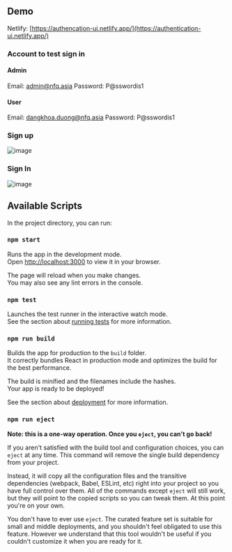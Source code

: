 ## Demo
Netlify: [https://authencation-ui.netlify.app/](https://authentication-ui.netlify.app/)
### Account to test sign in

#### Admin
Email: admin@nfq.asia
Password: P@sswordis1
#### User
Email: dangkhoa.duong@nfq.asia
Password: P@sswordis1

### Sign up

![image](https://user-images.githubusercontent.com/104960618/171363315-5b1b04b3-2e5c-434a-a5b2-fc0bb5417944.png)

### Sign In

![image](https://user-images.githubusercontent.com/104960618/171379415-de0d8bfc-bc11-476a-9601-6429da150b3f.png)

## Available Scripts

In the project directory, you can run:

### `npm start`

Runs the app in the development mode.\
Open [http://localhost:3000](http://localhost:3000) to view it in your browser.

The page will reload when you make changes.\
You may also see any lint errors in the console.

### `npm test`

Launches the test runner in the interactive watch mode.\
See the section about [running tests](https://facebook.github.io/create-react-app/docs/running-tests) for more information.

### `npm run build`

Builds the app for production to the `build` folder.\
It correctly bundles React in production mode and optimizes the build for the best performance.

The build is minified and the filenames include the hashes.\
Your app is ready to be deployed!

See the section about [deployment](https://facebook.github.io/create-react-app/docs/deployment) for more information.

### `npm run eject`

**Note: this is a one-way operation. Once you `eject`, you can't go back!**

If you aren't satisfied with the build tool and configuration choices, you can `eject` at any time. This command will remove the single build dependency from your project.

Instead, it will copy all the configuration files and the transitive dependencies (webpack, Babel, ESLint, etc) right into your project so you have full control over them. All of the commands except `eject` will still work, but they will point to the copied scripts so you can tweak them. At this point you're on your own.

You don't have to ever use `eject`. The curated feature set is suitable for small and middle deployments, and you shouldn't feel obligated to use this feature. However we understand that this tool wouldn't be useful if you couldn't customize it when you are ready for it.
